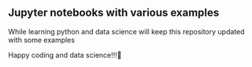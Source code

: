 ## Jupyter notebooks with various examples

While learning python and data science will keep this repository updated with some examples

Happy coding and data science!!!🙂
